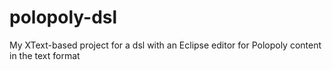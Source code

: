 polopoly-dsl
============

My XText-based project for a dsl with an Eclipse editor for Polopoly content in the text format
